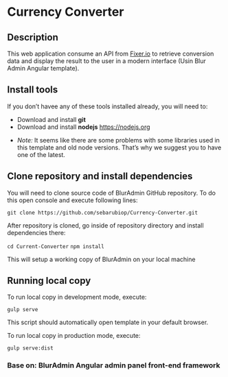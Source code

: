 # Currency Converter

## Description
This web application consume an API from [Fixer.io](http://fixer.io) to retrieve conversion data and display the result to the user in a modern interface (Usin Blur Admin Angular template).

## Install tools
If you don’t havee any of these tools installed already, you will need to:

- Download and install **git**
- Download and install **nodejs** https://nodejs.org
* *Note:* It seems like there are some problems with some libraries used in this template and old node versions. That’s why we suggest you to have one of the latest.

## Clone repository and install dependencies
You will need to clone source code of BlurAdmin GitHub repository. To do this open console and execute following lines:

`git clone https://github.com/sebarubiop/Currency-Converter.git`

After repository is cloned, go inside of repository directory and install dependencies there:

`cd Current-Converter`
`npm install`

This will setup a working copy of BlurAdmin on your local machine

## Running local copy
To run local copy in development mode, execute:

`gulp serve`

This script should automatically open template in your default browser.

To run local copy in production mode, execute:

`gulp serve:dist`

### Base on: **BlurAdmin Angular** admin panel front-end framework

